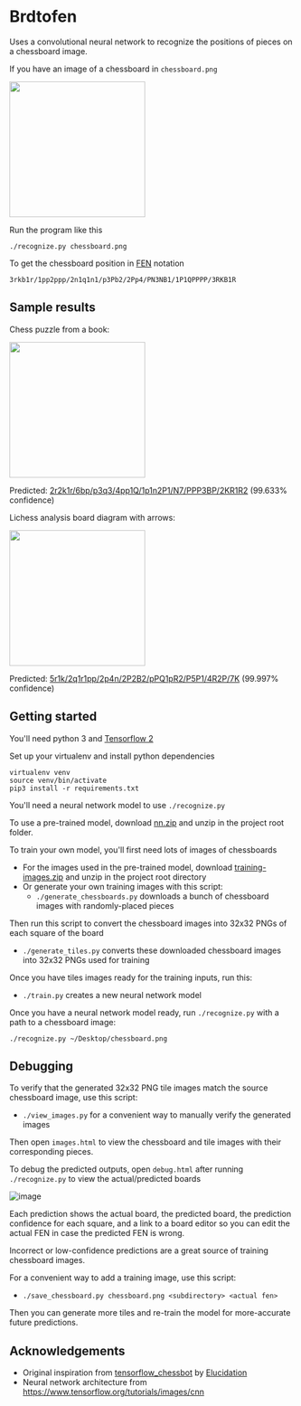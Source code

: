 # Brdtofen

Uses a convolutional neural network to recognize the positions of pieces
on a chessboard image.

If you have an image of a chessboard in `chessboard.png`

<img src="https://user-images.githubusercontent.com/208617/69907303-d526b400-13a0-11ea-982f-47dc7cacecdc.png" width=240 />

Run the program like this

`./recognize.py chessboard.png`

To get the chessboard position in [FEN](https://en.wikipedia.org/wiki/Forsyth%E2%80%93Edwards_Notation) notation

`3rkb1r/1pp2ppp/2n1q1n1/p3Pb2/2Pp4/PN3NB1/1P1QPPPP/3RKB1R`

## Sample results

Chess puzzle from a book:

<img src="https://user-images.githubusercontent.com/208617/69923373-5437ed00-1472-11ea-9877-89503cc532ea.png" width=240 />

Predicted: [2r2k1r/6bp/p3q3/4pp1Q/1p1n2P1/N7/PPP3BP/2KR1R2](https://lichess.org/analysis/standard/2r2k1r/6bp/p3q3/4pp1Q/1p1n2P1/N7/PPP3BP/2KR1R2) (99.633% confidence)

Lichess analysis board diagram with arrows:

<img src="https://user-images.githubusercontent.com/208617/69923935-4ab08400-1476-11ea-8a65-5e11f0145b28.png" width=240 />


Predicted: [5r1k/2q1r1pp/2p4n/2P2B2/pPQ1pR2/P5P1/4R2P/7K](https://lichess.org/analysis/standard/5r1k/2q1r1pp/2p4n/2P2B2/pPQ1pR2/P5P1/4R2P/7K) (99.997% confidence)

## Getting started

You'll need python 3 and [Tensorflow 2](https://www.tensorflow.org/)

Set up your virtualenv and install python dependencies
```
virtualenv venv
source venv/bin/activate
pip3 install -r requirements.txt
```

You'll need a neural network model to use `./recognize.py`

To use a pre-trained model, download [nn.zip](https://github.com/linrock/chessboard-recognizer/releases/download/v0.5/nn.zip) and unzip in the project root folder.

To train your own model, you'll first need lots of images of chessboards

* For the images used in the pre-trained model, download [training-images.zip](https://github.com/linrock/chessboard-recognizer/releases/download/v0.4/training-images.zip) and unzip in the project root directory
* Or generate your own training images with this script:
  * `./generate_chessboards.py` downloads a bunch of chessboard images with randomly-placed pieces
  
Then run this script to convert the chessboard images into 32x32 PNGs of each square of the board
  * `./generate_tiles.py` converts these downloaded chessboard images into 32x32 PNGs used for training

Once you have tiles images ready for the training inputs, run this:
  * `./train.py` creates a new neural network model

Once you have a neural network model ready, run `./recognize.py` with a path to a chessboard image:

`./recognize.py ~/Desktop/chessboard.png`


## Debugging

To verify that the generated 32x32 PNG tile images match the source chessboard image, use this script:
  * `./view_images.py` for a convenient way to manually verify the generated images

Then open `images.html` to view the chessboard and tile images with their corresponding pieces.

To debug the predicted outputs, open `debug.html` after running `./recognize.py` to view the actual/predicted boards

![image](https://user-images.githubusercontent.com/208617/70389743-54c50c00-19bb-11ea-8734-a663dee66392.png)

Each prediction shows the actual board, the predicted board, the prediction confidence for each square, and a link to a board editor so you can edit the actual FEN in case the predicted FEN is wrong.

Incorrect or low-confidence predictions are a great source of training chessboard images.

For a convenient way to add a training image, use this script:
  * `./save_chessboard.py chessboard.png <subdirectory> <actual fen>`

Then you can generate more tiles and re-train the model for more-accurate future predictions.


## Acknowledgements

* Original inspiration from [tensorflow_chessbot](https://github.com/Elucidation/tensorflow_chessbot) by [Elucidation](https://github.com/Elucidation)
* Neural network architecture from https://www.tensorflow.org/tutorials/images/cnn
